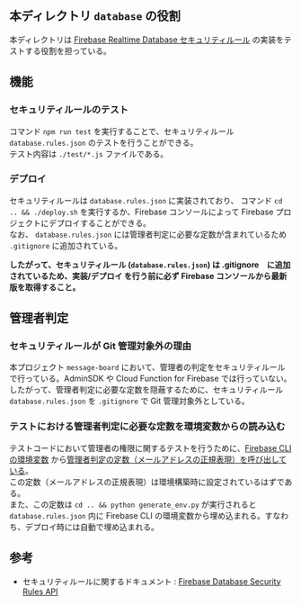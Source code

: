 ## 本ディレクトリ `database` の役割
本ディレクトリは [Firebase Realtime Database セキュリティルール](https://firebase.google.com/docs/database/security) の実装をテストする役割を担っている。  


## 機能

### セキュリティルールのテスト
コマンド `npm run test` を実行することで、セキュリティルール `database.rules.json` のテストを行うことができる。  
テスト内容は `./test/*.js` ファイルである。

### デプロイ
セキュリティルールは `database.rules.json` に実装されており、
コマンド `cd .. && ./deploy.sh` を実行するか、Firebase コンソールによって Firebase プロジェクトにデプロイすることができる。  
なお、 `database.rules.json` には管理者判定に必要な定数が含まれているため `.gitignore` に追加されている。

**したがって、セキュリティルール (`database.rules.json`) は .gitignore　に追加されているため、実装/デプロイ を行う前に必ず Firebase コンソールから最新版を取得すること。**


## 管理者判定

### セキュリティルールが Git 管理対象外の理由
本プロジェクト `message-board` において、管理者の判定をセキュリティルールで行っている。AdminSDK や Cloud Function for Firebase では行っていない。  
したがって、管理者判定に必要な定数を隠蔽するために、セキュリティルール `database.rules.json` を `.gitignore` で Git 管理対象外としている。  

### テストにおける管理者判定に必要な定数を環境変数からの読み込む
テストコードにおいて管理者の権限に関するテストを行うために、[Firebase CLI の環境変数](https://firebase.google.com/docs/functions/config-env) から[管理者判定の定数（メールアドレスの正規表現）を呼び出している](https://github.com/okutan0x7CC/message-board/blob/master/database/test/database.rules.test.js#L17-L23)。   
この定数（メールアドレスの正規表現）は環境構築時に設定されているはずである。  
また、この定数は `cd .. && python generate_env.py` が実行されると `database.rules.json` 内に Firebase CLI の環境変数から埋め込まれる。すなわち、デプロイ時には自動で埋め込まれる。


## 参考

- セキュリティルールに関するドキュメント : [Firebase Database Security Rules API](https://firebase.google.com/docs/reference/security/database)
